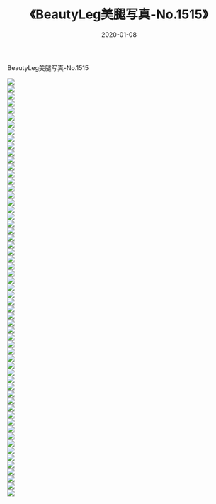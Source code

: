 ﻿---
layout: post
title:  《BeautyLeg美腿写真-No.1515》
date:   2020-01-08
img: http://img.660000.xyz/Sharelink/网络美图/2020/BeautyLeg美腿写真-No.1515/000.jpg
categories: [美女, 清纯, 唯美]
---

BeautyLeg美腿写真-No.1515

  ![](http://img.660000.xyz/Sharelink/网络美图/2020/BeautyLeg美腿写真-No.1515/001.jpg) <br> ![](http://img.660000.xyz/Sharelink/网络美图/2020/BeautyLeg美腿写真-No.1515/002.jpg) <br> ![](http://img.660000.xyz/Sharelink/网络美图/2020/BeautyLeg美腿写真-No.1515/003.jpg) <br> ![](http://img.660000.xyz/Sharelink/网络美图/2020/BeautyLeg美腿写真-No.1515/004.jpg) <br> ![](http://img.660000.xyz/Sharelink/网络美图/2020/BeautyLeg美腿写真-No.1515/005.jpg) <br> ![](http://img.660000.xyz/Sharelink/网络美图/2020/BeautyLeg美腿写真-No.1515/006.jpg) <br> ![](http://img.660000.xyz/Sharelink/网络美图/2020/BeautyLeg美腿写真-No.1515/007.jpg) <br> ![](http://img.660000.xyz/Sharelink/网络美图/2020/BeautyLeg美腿写真-No.1515/008.jpg) <br> ![](http://img.660000.xyz/Sharelink/网络美图/2020/BeautyLeg美腿写真-No.1515/009.jpg) <br> ![](http://img.660000.xyz/Sharelink/网络美图/2020/BeautyLeg美腿写真-No.1515/010.jpg) <br> ![](http://img.660000.xyz/Sharelink/网络美图/2020/BeautyLeg美腿写真-No.1515/011.jpg) <br> ![](http://img.660000.xyz/Sharelink/网络美图/2020/BeautyLeg美腿写真-No.1515/012.jpg) <br> ![](http://img.660000.xyz/Sharelink/网络美图/2020/BeautyLeg美腿写真-No.1515/013.jpg) <br> ![](http://img.660000.xyz/Sharelink/网络美图/2020/BeautyLeg美腿写真-No.1515/014.jpg) <br> ![](http://img.660000.xyz/Sharelink/网络美图/2020/BeautyLeg美腿写真-No.1515/015.jpg) <br> ![](http://img.660000.xyz/Sharelink/网络美图/2020/BeautyLeg美腿写真-No.1515/016.jpg) <br> ![](http://img.660000.xyz/Sharelink/网络美图/2020/BeautyLeg美腿写真-No.1515/017.jpg) <br> ![](http://img.660000.xyz/Sharelink/网络美图/2020/BeautyLeg美腿写真-No.1515/018.jpg) <br> ![](http://img.660000.xyz/Sharelink/网络美图/2020/BeautyLeg美腿写真-No.1515/019.jpg) <br> ![](http://img.660000.xyz/Sharelink/网络美图/2020/BeautyLeg美腿写真-No.1515/020.jpg) <br> ![](http://img.660000.xyz/Sharelink/网络美图/2020/BeautyLeg美腿写真-No.1515/021.jpg) <br> ![](http://img.660000.xyz/Sharelink/网络美图/2020/BeautyLeg美腿写真-No.1515/022.jpg) <br> ![](http://img.660000.xyz/Sharelink/网络美图/2020/BeautyLeg美腿写真-No.1515/023.jpg) <br> ![](http://img.660000.xyz/Sharelink/网络美图/2020/BeautyLeg美腿写真-No.1515/024.jpg) <br> ![](http://img.660000.xyz/Sharelink/网络美图/2020/BeautyLeg美腿写真-No.1515/025.jpg) <br> ![](http://img.660000.xyz/Sharelink/网络美图/2020/BeautyLeg美腿写真-No.1515/026.jpg) <br> ![](http://img.660000.xyz/Sharelink/网络美图/2020/BeautyLeg美腿写真-No.1515/027.jpg) <br> ![](http://img.660000.xyz/Sharelink/网络美图/2020/BeautyLeg美腿写真-No.1515/028.jpg) <br> ![](http://img.660000.xyz/Sharelink/网络美图/2020/BeautyLeg美腿写真-No.1515/029.jpg) <br> ![](http://img.660000.xyz/Sharelink/网络美图/2020/BeautyLeg美腿写真-No.1515/030.jpg) <br> ![](http://img.660000.xyz/Sharelink/网络美图/2020/BeautyLeg美腿写真-No.1515/031.jpg) <br> ![](http://img.660000.xyz/Sharelink/网络美图/2020/BeautyLeg美腿写真-No.1515/032.jpg) <br> ![](http://img.660000.xyz/Sharelink/网络美图/2020/BeautyLeg美腿写真-No.1515/033.jpg) <br> ![](http://img.660000.xyz/Sharelink/网络美图/2020/BeautyLeg美腿写真-No.1515/034.jpg) <br> ![](http://img.660000.xyz/Sharelink/网络美图/2020/BeautyLeg美腿写真-No.1515/035.jpg) <br> ![](http://img.660000.xyz/Sharelink/网络美图/2020/BeautyLeg美腿写真-No.1515/036.jpg) <br> ![](http://img.660000.xyz/Sharelink/网络美图/2020/BeautyLeg美腿写真-No.1515/037.jpg) <br> ![](http://img.660000.xyz/Sharelink/网络美图/2020/BeautyLeg美腿写真-No.1515/038.jpg) <br> ![](http://img.660000.xyz/Sharelink/网络美图/2020/BeautyLeg美腿写真-No.1515/039.jpg) <br> ![](http://img.660000.xyz/Sharelink/网络美图/2020/BeautyLeg美腿写真-No.1515/040.jpg) <br> ![](http://img.660000.xyz/Sharelink/网络美图/2020/BeautyLeg美腿写真-No.1515/041.jpg) <br> ![](http://img.660000.xyz/Sharelink/网络美图/2020/BeautyLeg美腿写真-No.1515/042.jpg) <br> ![](http://img.660000.xyz/Sharelink/网络美图/2020/BeautyLeg美腿写真-No.1515/043.jpg) <br> ![](http://img.660000.xyz/Sharelink/网络美图/2020/BeautyLeg美腿写真-No.1515/044.jpg) <br> ![](http://img.660000.xyz/Sharelink/网络美图/2020/BeautyLeg美腿写真-No.1515/045.jpg) <br> ![](http://img.660000.xyz/Sharelink/网络美图/2020/BeautyLeg美腿写真-No.1515/046.jpg) <br> ![](http://img.660000.xyz/Sharelink/网络美图/2020/BeautyLeg美腿写真-No.1515/047.jpg) <br> ![](http://img.660000.xyz/Sharelink/网络美图/2020/BeautyLeg美腿写真-No.1515/048.jpg) <br> ![](http://img.660000.xyz/Sharelink/网络美图/2020/BeautyLeg美腿写真-No.1515/049.jpg) <br> ![](http://img.660000.xyz/Sharelink/网络美图/2020/BeautyLeg美腿写真-No.1515/050.jpg) <br> ![](http://img.660000.xyz/Sharelink/网络美图/2020/BeautyLeg美腿写真-No.1515/051.jpg) <br> ![](http://img.660000.xyz/Sharelink/网络美图/2020/BeautyLeg美腿写真-No.1515/052.jpg) <br> ![](http://img.660000.xyz/Sharelink/网络美图/2020/BeautyLeg美腿写真-No.1515/053.jpg) <br> ![](http://img.660000.xyz/Sharelink/网络美图/2020/BeautyLeg美腿写真-No.1515/054.jpg) <br> ![](http://img.660000.xyz/Sharelink/网络美图/2020/BeautyLeg美腿写真-No.1515/055.jpg) <br> ![](http://img.660000.xyz/Sharelink/网络美图/2020/BeautyLeg美腿写真-No.1515/056.jpg) <br> ![](http://img.660000.xyz/Sharelink/网络美图/2020/BeautyLeg美腿写真-No.1515/057.jpg) <br> ![](http://img.660000.xyz/Sharelink/网络美图/2020/BeautyLeg美腿写真-No.1515/058.jpg) <br> ![](http://img.660000.xyz/Sharelink/网络美图/2020/BeautyLeg美腿写真-No.1515/059.jpg) <br>